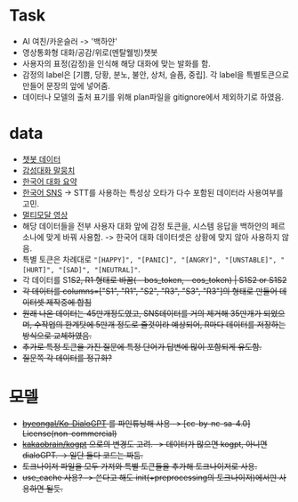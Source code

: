 # Task
- AI 여친/카운슬러 -> '백하얀'
- 영상통화형 대화/공감/위로(멘탈웰빙)챗봇
- 사용자의 표정(감정)을 인식해 해당 대화에 맞는 발화를 함.
- 감정의 label은 [기쁨, 당황, 분노, 불안, 상처, 슬픔, 중립]. 각 label을 특별토큰으로 만들어 문장의 앞에 넣어줌.
- 데이터나 모델의 출처 표기를 위해 plan파일을 gitignore에서 제외하기로 하였음.

# data
- [챗봇 데이터](https://github.com/songys/Chatbot_data)
- [감성대화 말뭉치](https://aihub.or.kr/aidata/7978) 
- [한국어 대화 요약](https://aihub.or.kr/aidata/30714)
- [한국어 SNS](https://aihub.or.kr/aidata/30718) -> STT를 사용하는 특성상 오타가 다수 포함된 데이터라 사용여부를 고민.
- [멀티모달 영상](https://aihub.or.kr/aidata/137)
- 해당 데이터들을 전부 사용자 대화 앞에 감정 토큰을, 시스템 응답을 백하얀의 페르소나에 맞게 바꿔 사용함. -> 한국어 대화 데이터셋은 상황에 맞지 않아 사용하지 않음.
- 특별 토큰은 차례대로 `"[HAPPY]", "[PANIC]", "[ANGRY]", "[UNSTABLE]", "[HURT]", "[SAD]", "[NEUTRAL]"`.
- 각 데이터를 S1<s>S2<s>, R1</s> 형태로 바꿈(<s> - bos_token, </s> - eos_token) | S1<s>S2<s> or S1<s>S2</s>
- 각 데이터를 columns=["S1", "R1", "S2", "R3", "S3", "R3"]의 형태로 만들어 데이터셋 제작중에 합침
- 원래 나온 데이터는 45만개정도였고, SNS데이터를 거의 제거해 35만개가 되었으며, 수작업의 한계탓에 5만개 정도로 줄것이라 예상되어,
  R마다 데이터를 저장하는 방식으로 교체하였음.
- 추가로 특정 토큰을 가진 질문에 특정 단어가 답변에 많이 포함되게 유도함.
- 질문쪽 각 데이터를 정규화?

# 모델
- [byeongal/Ko-DialoGPT](https://huggingface.co/byeongal/Ko-DialoGPT) 를 파인튜닝해 사용 -> [cc-by-nc-sa-4.0] License(non-commercial)
- [kakaobrain/kogpt](https://huggingface.co/kakaobrain/kogpt) 으로의 변경도 고려. -> 데이터가 많으면 kogpt, 아니면 dialoGPT. -> 일단 둘다 코드는 짜둠.
- 토크나이저 파일을 모두 가져와 특별 토큰들을 추가해 토크나이저로 사용.
- use_cache 사용? -> 쓴다고 해도 init(+preprocessing의 토크나이저)에서만 사용하면 될듯. 

